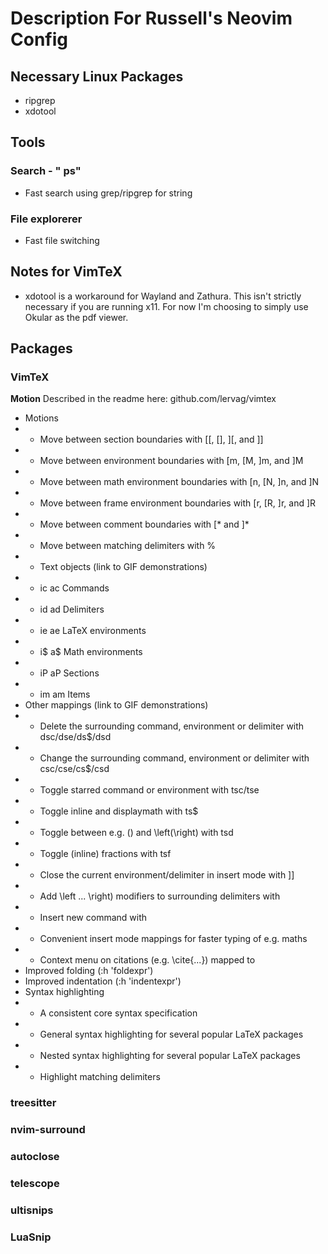 # Description For Russell's Neovim Config

## Necessary Linux Packages
 - ripgrep
 - xdotool

## Tools
### Search - " ps"
 - Fast search using grep/ripgrep for string

### File explorerer
 - Fast file switching

## Notes for VimTeX
 - xdotool is a workaround for Wayland and Zathura. This isn't strictly
 necessary if you are running x11. For now I'm choosing to simply use
 Okular as the pdf viewer.

## Packages
### VimTeX
**Motion** Described in the readme here: github.com/lervag/vimtex
 - Motions
 - - Move between section boundaries with [[, [], ][, and ]]
 - - Move between environment boundaries with [m, [M, ]m, and ]M
 - - Move between math environment boundaries with [n, [N, ]n, and ]N
 - - Move between frame environment boundaries with [r, [R, ]r, and ]R
 - - Move between comment boundaries with [* and ]*
 - - Move between matching delimiters with %
 - - Text objects (link to GIF demonstrations)
 - - ic ac Commands
 - - id ad Delimiters
 - - ie ae LaTeX environments
 - - i$ a$ Math environments
 - - iP aP Sections
 - - im am Items
 - Other mappings (link to GIF demonstrations)
 - - Delete the surrounding command, environment or delimiter with dsc/dse/ds$/dsd
 - - Change the surrounding command, environment or delimiter with csc/cse/cs$/csd
 - - Toggle starred command or environment with tsc/tse
 - - Toggle inline and displaymath with ts$
 - - Toggle between e.g. () and \left(\right) with tsd
 - - Toggle (inline) fractions with tsf
 - - Close the current environment/delimiter in insert mode with ]]
 - - Add \left ... \right) modifiers to surrounding delimiters with <F8>
 - - Insert new command with <F7>
 - - Convenient insert mode mappings for faster typing of e.g. maths
 - - Context menu on citations (e.g. \cite{...}) mapped to <cr>
 - Improved folding (:h 'foldexpr')
 - Improved indentation (:h 'indentexpr')
 - Syntax highlighting
 - - A consistent core syntax specification
 - - General syntax highlighting for several popular LaTeX packages
 - - Nested syntax highlighting for several popular LaTeX packages
 - - Highlight matching delimiters

### treesitter

### nvim-surround

### autoclose

### telescope

### ultisnips

### LuaSnip


